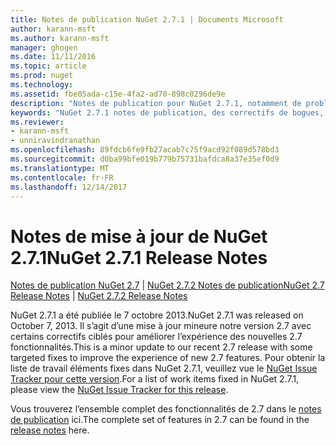 ```yaml
---
title: Notes de publication NuGet 2.7.1 | Documents Microsoft
author: karann-msft
ms.author: karann-msft
manager: ghogen
ms.date: 11/11/2016
ms.topic: article
ms.prod: nuget
ms.technology: 
ms.assetid: fbe05ada-c15e-4fa2-ad70-898c0296de9e
description: "Notes de publication pour NuGet 2.7.1, notamment de problèmes connus, des correctifs de bogues, les fonctionnalités ajoutées et dcr."
keywords: "NuGet 2.7.1 notes de publication, des correctifs de bogues, problèmes connus, ajouté des fonctionnalités, DCR"
ms.reviewer:
- karann-msft
- unniravindranathan
ms.openlocfilehash: 89fdcb6fe9fb27acab7c75f9acd92f089d578bd3
ms.sourcegitcommit: d0ba99bfe019b779b75731bafdca8a37e35ef0d9
ms.translationtype: MT
ms.contentlocale: fr-FR
ms.lasthandoff: 12/14/2017
---
```

# <a name="nuget-271-release-notes"></a><span data-ttu-id="b8635-104">Notes de mise à jour de NuGet 2.7.1</span><span class="sxs-lookup"><span data-stu-id="b8635-104">NuGet 2.7.1 Release Notes</span></span>

<span data-ttu-id="b8635-105">[Notes de publication NuGet 2.7](../release-notes/nuget-2.7.md) | [NuGet 2.7.2 Notes de publication](../release-notes/nuget-2.7.2.md)</span><span class="sxs-lookup"><span data-stu-id="b8635-105">[NuGet 2.7 Release Notes](../release-notes/nuget-2.7.md) | [NuGet 2.7.2 Release Notes](../release-notes/nuget-2.7.2.md)</span></span>

<span data-ttu-id="b8635-106">NuGet 2.7.1 a été publiée le 7 octobre 2013.</span><span class="sxs-lookup"><span data-stu-id="b8635-106">NuGet 2.7.1 was released on October 7, 2013.</span></span>  <span data-ttu-id="b8635-107">Il s’agit d’une mise à jour mineure notre version 2.7 avec certains correctifs ciblés pour améliorer l’expérience des nouvelles 2.7 fonctionnalités.</span><span class="sxs-lookup"><span data-stu-id="b8635-107">This is a minor update to our recent 2.7 release with some targeted fixes to improve the experience of new 2.7 features.</span></span> <span data-ttu-id="b8635-108">Pour obtenir la liste de travail éléments fixes dans NuGet 2.7.1, veuillez vue le [NuGet Issue Tracker pour cette version](http://nuget.codeplex.com/workitem/list/advanced?keyword=&status=Closed&type=All&priority=All&release=NuGet%202.7.1&assignedTo=All&component=All&sortField=LastUpdatedDate&sortDirection=Descending&page=0).</span><span class="sxs-lookup"><span data-stu-id="b8635-108">For a list of work items fixed in NuGet 2.7.1, please view the [NuGet Issue Tracker for this release](http://nuget.codeplex.com/workitem/list/advanced?keyword=&status=Closed&type=All&priority=All&release=NuGet%202.7.1&assignedTo=All&component=All&sortField=LastUpdatedDate&sortDirection=Descending&page=0).</span></span>

<span data-ttu-id="b8635-109">Vous trouverez l’ensemble complet des fonctionnalités de 2.7 dans le [notes de publication](../release-notes/nuget-2.7.md) ici.</span><span class="sxs-lookup"><span data-stu-id="b8635-109">The complete set of features in 2.7 can be found in the [release notes](../release-notes/nuget-2.7.md) here.</span></span>
